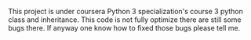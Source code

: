 This project is under coursera Python 3 specialization's course 3 python class and inheritance. This code is not fully optimize there are still some bugs there. If anyway one know how to fixed those bugs please tell me.
